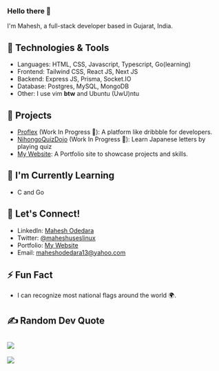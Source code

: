 ### Hello there 👋
I'm Mahesh, a full-stack developer based in Gujarat, India.<br>

## 🔧 Technologies & Tools
- Languages: HTML, CSS, Javascript, Typescript, Go(learning)
- Frontend: Tailwind CSS, React JS, Next JS
- Backend: Express JS, Prisma, Socket.IO
- Database: Postgres, MySQL, MongoDB
- Other: I use vim **btw** and Ubuntu (UwU)ntu 

## 🚀 Projects
- [Proflex](https://github.com/mahesh-143/proflex) (Work In Progress 🚧): A platform like dribbble for developers. 
- [NihongoQuizDojo](https://github.com/mahesh-143/nihongoquizdojo) (Work In Progress 🚧): Learn Japanese letters by playing quiz
- [My Website](https://github.com/mahesh-143/nextjs-portfolio): A Portfolio site to showcase projects and skills.

## 🌱 I'm Currently Learning
- C and Go

## 💬 Let's Connect!
- LinkedIn: [Mahesh Odedara](https://www.linkedin.com/in/mahesh-odedara-392257239/)
- Twitter: [@maheshuseslinux](https://x.com/maheshuseslinux)
- Portfolio: [My Website](https://maheshodedara.vercel.app)
- Email: maheshodedara13@yahoo.com

## ⚡ Fun Fact
- I can recognize most national flags around the world 🌍.

## ✍️ Random Dev Quote
![](https://quotes-github-readme.vercel.app/api?type=horizontal&theme=tokyonight)
---
[![](https://visitcount.itsvg.in/api?id=mahesh-143&icon=6&color=6)](https://visitcount.itsvg.in)
